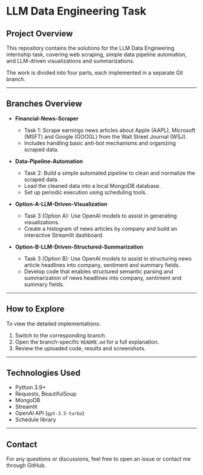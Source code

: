 # LLM Data Engineering Task

## Project Overview

This repository contains the solutions for the LLM Data Engineering internship task, covering web scraping, simple data pipeline automation, and LLM-driven visualizations and summarizations.

The work is divided into four parts, each implemented in a separate Git branch.

---

## Branches Overview

- **Financial-News-Scraper**
  - Task 1: Scrape earnings news articles about Apple (AAPL), Microsoft (MSFT) and Google (GOOGL) from the Wall Street Journal (WSJ).
  - Includes handling basic anti-bot mechanisms and organizing scraped data.

- **Data-Pipeline-Automation**
  - Task 2: Build a simple automated pipeline to clean and normalize the scraped data.
  - Load the cleaned data into a local MongoDB database.
  - Set up periodic execution using scheduling tools.

- **Option-A-LLM-Driven-Visualization**
  - Task 3 (Option A): Use OpenAI models to assist in generating visualizations.
  - Create a histogram of news articles by company and build an interactive Streamlit dashboard.

- **Option-B-LLM-Driven-Structured-Summarization**
  - Task 3 (Option B): Use OpenAI models to assist in structuring news article headlines into company, sentiment and summary fields.
  - Develop code that enables structured semantic parsing and summarization of news headlines into company, sentiment and summary fields.

---

## How to Explore

To view the detailed implementations:
1. Switch to the corresponding branch.
2. Open the branch-specific `README.md` for a full explanation.
3. Review the uploaded code, results and screenshots.

---

## Technologies Used

- Python 3.9+
- Requests, BeautifulSoup
- MongoDB
- Streamlit
- OpenAI API (`gpt-3.5-turbo`)
- Schedule library

---

## Contact

For any questions or discussions, feel free to open an issue or contact me through GitHub.

